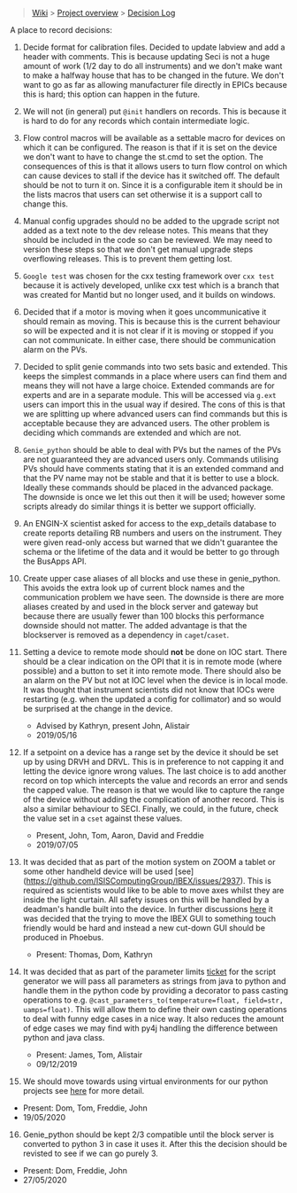 > [Wiki](Home) > [Project overview](Project-overview) > [Decision Log](Decision-Log)

A place to record decisions:

1. Decide format for calibration files. Decided to update labview and add a header with comments. This is because updating Seci is not a huge amount of work (1/2 day to do all instruments) and we don't make want to make a halfway house that has to be changed in the future. We don't want to go as far as allowing manufacturer file directly in EPICs because this is hard; this option can happen in the future.

2. We will not (in general) put `@init` handlers on records. This is because it is hard to do for any records which contain intermediate logic.

3. Flow control macros will be available as a settable macro for devices on which it can be configured. The reason is that if it is set on the device we don't want to have to change the st.cmd to set the option. The consequences of this is that it allows users to turn flow control on which can cause devices to stall if the device has it switched off. The default should be not to turn it on. Since it is a configurable item it should be in the lists macros that users can set otherwise it is a support call to change this.

4. Manual config upgrades should no be added to the upgrade script not added as a text note to the dev release notes. This means that they should be included in the code so can be reviewed. We may need to version these steps so that we don't get manual upgrade steps overflowing releases. This is to prevent them getting lost.

5. `Google test` was chosen for the cxx testing framework over `cxx test` because it is actively developed, unlike cxx test which is a branch that was created for Mantid but no longer used, and it builds on windows.

6. Decided that if a motor is moving when it goes uncommunicative it should remain as moving. This is because this is the current behaviour so will be expected and it is not clear if it is moving or stopped if you can not communicate. In either case, there should be communication alarm on the PVs.

7. Decided to split genie commands into two sets basic and extended. This keeps the simplest commands in a place where users can find them and means they will not have a large choice. Extended commands are for experts and are in a separate module. This will be accessed via `g.ext` users can import this in the usual way if desired. The cons of this is that we are splitting up where advanced users can find commands but this is acceptable because they are advanced users. The other problem is deciding which commands are extended and which are not.

8. `Genie_python` should be able to deal with PVs but the names of the PVs are not guaranteed they are advanced users only. Commands utilising PVs should have comments stating that it is an extended command and that the PV name may not be stable and that it is better to use a block. Ideally these commands should be placed in the advanced package. The downside is once we let this out then it will be used; however some scripts already do similar things it is better we support officially.

9. An ENGIN-X scientist asked for access to the exp_details database to create reports detailing RB numbers and users on the instrument. They were given read-only access but warned that we didn't guarantee the schema or the lifetime of the data and it would be better to go through the BusApps API.

10. Create upper case aliases of all blocks and use these in genie_python. This avoids the extra look up of current block names and the communication problem we have seen. The downside is there are more aliases created by and used in the block server and gateway but because there are usually fewer than 100 blocks this performance downside should not matter. The added advantage is that the blockserver is removed as a dependency in `caget`/`caset`.

11. Setting a device to remote mode should **not** be done on IOC start. There should be a clear indication on the OPI that it is in remote mode (where possible) and a button to set it into remote mode. There should also be an alarm on the PV but not at IOC level when the device is in local mode. It was thought that instrument scientists did not know that IOCs were restarting (e.g. when the updated a config for collimator) and so would be surprised at the change in the device.
    - Advised by Kathryn, present John, Alistair
    - 2019/05/16

12. If a setpoint on a device has a range set by the device it should be set up by using DRVH and DRVL. This is in preference to not capping it and letting the device ignore wrong values. The last choice is to add another record on top which intercepts the value and records an error and sends the capped value. The reason is that we would like to capture the range of the device without adding the complication of another record. This is also a similar behaviour to SECI. Finally, we could, in the future, check the value set in a `cset` against these values.
    - Present, John, Tom, Aaron, David and Freddie
    - 2019/07/05

13. It was decided that as part of the motion system on ZOOM a tablet or some other handheld device will be used [see] (https://github.com/ISISComputingGroup/IBEX/issues/2937). This is required as scientists would like to be able to move axes whilst they are inside the light curtain. All safety issues on this will be handled by a deadman's handle built into the device. In further discussions [here](https://github.com/ISISComputingGroup/IBEX/issues/4238) it was decided that the trying to move the IBEX GUI to something touch friendly would be hard and instead a new cut-down GUI should be produced in Phoebus.
    - Present: Thomas, Dom, Kathryn

14. It was decided that as part of the parameter limits [ticket](https://github.com/ISISComputingGroup/IBEX/issues/4168) for the script generator we will pass all parameters as strings from java to python and handle them in the python code by providing a decorator to pass casting operations to e.g. `@cast_parameters_to(temperature=float, field=str, uamps=float)`. This will allow them to define their own casting operations to deal with funny edge cases in a nice way. It also reduces the amount of edge cases we may find with py4j handling the difference between python and java class.
    - Present: James, Tom, Alistair
    - 09/12/2019

15. We should move towards using virtual environments for our python projects see [here](Python-dependencies) for more detail.
   - Present: Dom, Tom, Freddie, John
   - 19/05/2020

16. Genie_python should be kept 2/3 compatible until the block server is converted to python 3 in case it uses it. After this the decision should be revisted to see if we can go purely 3.
   - Present: Dom, Freddie, John
   - 27/05/2020
